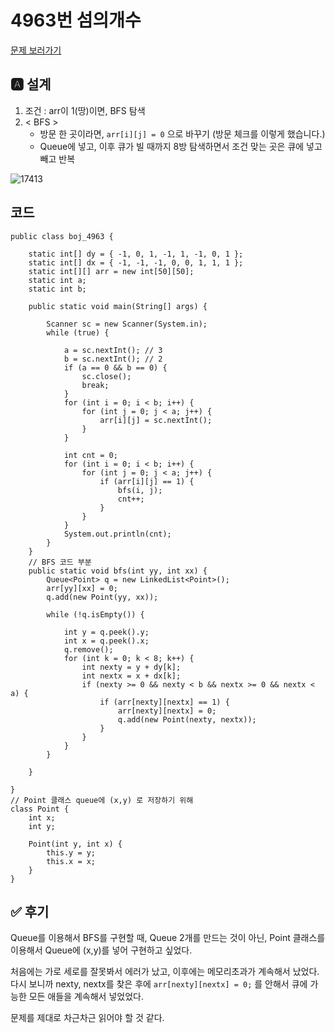 # 4963번 섬의개수

[문제 보러가기](https://www.acmicpc.net/problem/4963)

## 🅰 설계

1. 조건 : arr이 1(땅)이면, BFS 탐색
2. < BFS >
   - 방문 한 곳이라면, `arr[i][j] = 0` 으로 바꾸기 (방문 체크를 이렇게 했습니다.)
   - Queue에 넣고, 이후 큐가 빌 때까지 8방 탐색하면서 조건 맞는 곳은 큐에 넣고 빼고 반복

![17413](https://media.discordapp.net/attachments/802048763232780321/805616074686988338/image.png)

## 코드
```
public class boj_4963 {

	static int[] dy = { -1, 0, 1, -1, 1, -1, 0, 1 };	
	static int[] dx = { -1, -1, -1, 0, 0, 1, 1, 1 };
	static int[][] arr = new int[50][50];
	static int a;
	static int b;

	public static void main(String[] args) {
		
		Scanner sc = new Scanner(System.in);
		while (true) {
			
			a = sc.nextInt(); // 3
			b = sc.nextInt(); // 2
			if (a == 0 && b == 0) {
				sc.close();
				break;
			}
			for (int i = 0; i < b; i++) {
				for (int j = 0; j < a; j++) {
					arr[i][j] = sc.nextInt();
				}
			}

			int cnt = 0;
			for (int i = 0; i < b; i++) {
				for (int j = 0; j < a; j++) {
					if (arr[i][j] == 1) {
						bfs(i, j);
						cnt++;
					}
				}
			}
			System.out.println(cnt);
		}
	}
    // BFS 코드 부분
	public static void bfs(int yy, int xx) {
		Queue<Point> q = new LinkedList<Point>();
		arr[yy][xx] = 0;
		q.add(new Point(yy, xx));
		
		while (!q.isEmpty()) { 

			int y = q.peek().y;
			int x = q.peek().x;
			q.remove();
			for (int k = 0; k < 8; k++) {
				int nexty = y + dy[k];
				int nextx = x + dx[k];
				if (nexty >= 0 && nexty < b && nextx >= 0 && nextx < a) {
					if (arr[nexty][nextx] == 1) {
						arr[nexty][nextx] = 0;
						q.add(new Point(nexty, nextx));
					}
				}
			}
		}

	}

}
// Point 클래스 queue에 (x,y) 로 저장하기 위해
class Point {
	int x;
	int y;
	
	Point(int y, int x) {
		this.y = y;
		this.x = x;
	}
}
```

## ✅ 후기

Queue를 이용해서 BFS를 구현할 때, Queue 2개를 만드는 것이 아닌, Point 클래스를 이용해서 Queue에 (x,y)를 넣어 구현하고 싶었다.

처음에는 가로 세로를 잘못봐서 에러가 났고, 이후에는 메모리초과가 계속해서 났었다.
다시 보니까 nexty, nextx를 찾은 후에 `arr[nexty][nextx] = 0;` 를 안해서 큐에 가능한 모든 애들을 계속해서 넣었었다.

문제를 제대로 차근차근 읽어야 할 것 같다.